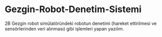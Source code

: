 # Gezgin-Robot-Denetim-Sistemi
2B Gezgin robot simülatöründeki robotun denetimi (hareket ettirilmesi ve sensörlerinden veri alınması) gibi işlemleri yapan yazılım.


